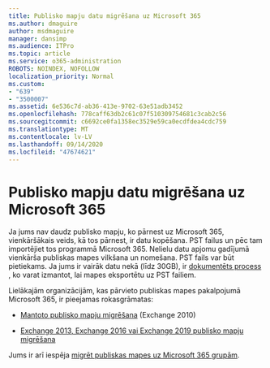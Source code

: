```yaml
---
title: Publisko mapju datu migrēšana uz Microsoft 365
ms.author: dmaguire
author: msdmaguire
manager: dansimp
ms.audience: ITPro
ms.topic: article
ms.service: o365-administration
ROBOTS: NOINDEX, NOFOLLOW
localization_priority: Normal
ms.custom:
- "639"
- "3500007"
ms.assetid: 6e536c7d-ab36-413e-9702-63e51adb3452
ms.openlocfilehash: 778caff63db2c61c07f510309754681c3cab2c56
ms.sourcegitcommit: c6692ce0fa1358ec3529e59ca0ecdfdea4cdc759
ms.translationtype: MT
ms.contentlocale: lv-LV
ms.lasthandoff: 09/14/2020
ms.locfileid: "47674621"
---
```

# <a name="migrate-public-folder-data-to-microsoft-365"></a>Publisko mapju datu migrēšana uz Microsoft 365

Ja jums nav daudz publisko mapju, ko pārnest uz Microsoft 365, vienkāršākais veids, kā tos pārnest, ir datu kopēšana. PST failus un pēc tam importējiet tos programmā Microsoft 365. Nelielu datu apjomu gadījumā vienkārša publiskas mapes vilkšana un nomešana. PST fails var būt pietiekams. Ja jums ir vairāk datu nekā (līdz 30GB), ir [dokumentēts process](https://technet.microsoft.com/library/dn874017%28v=exchg.150%29.aspx) , ko varat izmantot, lai mapes eksportētu uz PST failiem.
  
Lielākajām organizācijām, kas pārvieto publiskas mapes pakalpojumā Microsoft 365, ir pieejamas rokasgrāmatas:
  
- [Mantoto publisko mapju migrēšana](https://docs.microsoft.com/exchange/collaboration-exo/public-folders/batch-migration-of-legacy-public-folders) (Exchange 2010)

- [Exchange 2013, Exchange 2016 vai Exchange 2019 publisko mapju migrēšana](https://docs.microsoft.com/Exchange/collaboration/public-folders/migrate-to-exchange-online)

Jums ir arī iespēja [migrēt publiskas mapes uz Microsoft 365 grupām](https://docs.microsoft.com/Exchange/collaboration/public-folders/migrate-to-office-365-groups).
  